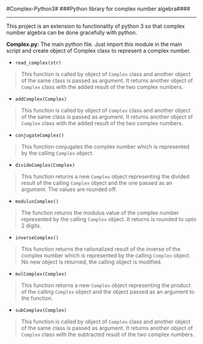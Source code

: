 #Complex-Python3#
###Python library for complex number algebra####
- - - -
This project is an extension to functionality of python 3 so that complex number algebra can be done gracefully with python.

**Complex.py:** The main python file. Just import this module in the main script and create object of Complex class to represent a complex number.

* `read_complex(str)`
>This function is called by object of `Complex` class and another object of the same class is passed as argument. It returns another object of `Complex` class with the added result of the two complex numbers.

* `addComplex(Complex)`
>This function is called by object of `Complex` class and another object of the same class is passed as argument. It returns another object of `Complex` class with the added result of the two complex numbers.

* `conjugateComplex()`
>This function conjugates the complex number which is represented by the calling `Complex` object.

* `divideComplex(Complex)`
>This function returns a new `Complex` object representing the divided result of the calling `Complex` object and the one passed as an argument. The values are rounded off.

* `modulusComplex()`
>The function returns the modulus value of the complex number represented by the calling `Complex` object. It returns is rounded to upto 2 digits.

* `inverseComplex()`
>This function returns the rationalized result of the inverse of the complex number which is represented by the calling `Complex` object. No new object is returned, the calling object is modified.

* `mulComplex(Complex)`
>This function returns a new `Complex` object representing the product of the calling `Complex` object and the object passed as an argument to the function.

* `subComplex(Complex)`
>This function is called by object of `Complex` class and another object of the same class is passed as argument. It returns another object of `Complex` class with the subtracted result of the two complex numbers.

